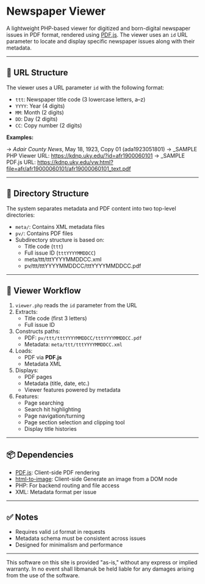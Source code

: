 # Newspaper Viewer

A lightweight PHP-based viewer for digitized and born-digital newspaper issues in PDF format, rendered using [PDF.js](https://mozilla.github.io/pdf.js/). The viewer uses an `id` URL parameter to locate and display specific newspaper issues along with their metadata.

---

## 📘 URL Structure

The viewer uses a URL parameter `id` with the following format:


- `ttt`: Newspaper title code (3 lowercase letters, a–z)
- `YYYY`: Year (4 digits)
- `MM`: Month (2 digits)
- `DD`: Day (2 digits)
- `CC`: Copy number (2 digits)

**Examples:**


→ _Adair County News_, May 18, 1923, Copy 01 (ada1923051801)
→ _SAMPLE PHP Viewer URL: https://kdnp.uky.edu/?id=afr1900060101
→ _SAMPLE PDF.js URL: https://kdnp.uky.edu/vw.html?file=afr/afr19000060101/afr19000060101_text.pdf

---

## 📁 Directory Structure

The system separates metadata and PDF content into two top-level directories:


- `meta/`: Contains XML metadata files
- `pv/`: Contains PDF files
- Subdirectory structure is based on:
  - Title code (`ttt`)
  - Full issue ID (`tttYYYYMMDDCC`)
  - meta/ttt/tttYYYYMMDDCC.xml
  - pv/ttt/tttYYYYMMDDCC/tttYYYYMMDDCC.pdf

---

## 🔧 Viewer Workflow

1. `viewer.php` reads the `id` parameter from the URL
2. Extracts:
   - Title code (first 3 letters)
   - Full issue ID
3. Constructs paths:
   - PDF: `pv/ttt/tttYYYYMMDDCC/tttYYYYMMDDCC.pdf`
   - Metadata: `meta/ttt/tttYYYYMMDDCC.xml`
4. Loads:
   - PDF via **PDF.js**
   - Metadata XML
5. Displays:
   - PDF pages
   - Metadata (title, date, etc.)
   - Viewer features powered by metadata
6. Features:
   - Page searching
   - Search hit highlighting
   - Page navigation/turning
   - Page section selection and clipping tool
   - Display title histories

---

## 📦 Dependencies

- [PDF.js](https://mozilla.github.io/pdf.js/): Client-side PDF rendering
- [html-to-image](https://github.com/bubkoo/html-to-image): Client-side Generate an image from a DOM node
- PHP: For backend routing and file access
- XML: Metadata format per issue

---

## ✅ Notes

- Requires valid `id` format in requests
- Metadata schema must be consistent across issues
- Designed for minimalism and performance

---

This software on this site is provided "as-is," without any express or implied warranty. In no event shall libmanuk be held liable for any damages arising from the use of the software.
